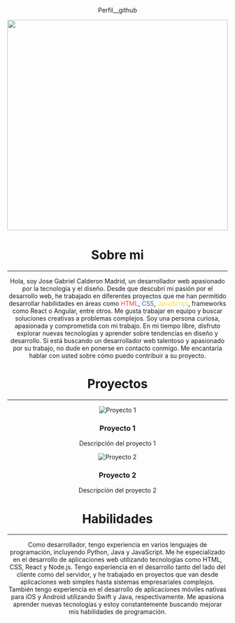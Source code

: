  <body>
    <div id="header">
     <p  align="center">Perfil__github</p>
   <img src="https://media.giphy.com/media/KEYMsj2LcXzfcTP5ii/giphy.gif" width="100%" height="480"  align="center"></>
    </div>
    <div id="about">
      <div >
      <h1  align="center">Sobre mi</h1>
      <hr />
      <p class="descripcion"  align="center">
        Hola, soy <span>Jose Gabriel Calderon Madrid</span>, un desarrollador
        web apasionado por la tecnología y el diseño. Desde que descubrí mi
        pasión por el desarrollo web, he trabajado en diferentes proyectos que
        me han permitido desarrollar habilidades en áreas como
        <span style="color: #e34f26">HTML</span>,
        <span style="color: #1572b6"> CSS</span>,
        <span style="color: #f7df1e"> JavaScript</span>, frameworks como React o
        Angular, entre otros. Me gusta trabajar en equipo y buscar soluciones
        creativas a problemas complejos. Soy una persona curiosa, apasionada y
        comprometida con mi trabajo. En mi tiempo libre, disfruto explorar
        nuevas tecnologías y aprender sobre tendencias en diseño y desarrollo.
        Si está buscando un desarrollador web talentoso y apasionado por su
        trabajo, no dude en ponerse en contacto conmigo. Me encantaría hablar
        con usted sobre cómo puedo contribuir a su proyecto.
      </p>
    </div>
    <div  align="center">
      <h1 class="enlaces-nav proyect ">Proyectos</h1>
      <hr />
      <div id="gallery-proyectos">
        <div class="project">
          <img src="L.png" alt="Proyecto 1" />
          <div class="overlay">
            <h3>Proyecto 1</h3>
            <p>Descripción del proyecto 1</p>
          </div>
        </div>
        <div class="project">
          <img src="L.png" alt="Proyecto 2" />
          <div class="overlay">
            <h3>Proyecto 2</h3>
            <p>Descripción del proyecto 2</p>
          </div>
        </div> 
    </div>
      <h1  align="center">Habilidades</h1>
      <hr />
     <p  align="center">Como desarrollador, tengo experiencia en varios lenguajes de programación, incluyendo Python, Java y JavaScript. Me he especializado en el desarrollo de aplicaciones web utilizando tecnologías como HTML, CSS, React y Node.js. Tengo experiencia en el desarrollo tanto del lado del cliente como del servidor, y he trabajado en proyectos que van desde aplicaciones web simples hasta sistemas empresariales complejos. También tengo experiencia en el desarrollo de aplicaciones móviles nativas para iOS y Android utilizando Swift y Java, respectivamente. Me apasiona aprender nuevas tecnologías y estoy constantemente buscando mejorar mis habilidades de programación.</p>
  </body>
</html>

